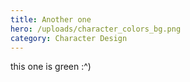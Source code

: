 ```yaml
---
title: Another one
hero: /uploads/character_colors_bg.png
category: Character Design
---
```

this one is green :^)
